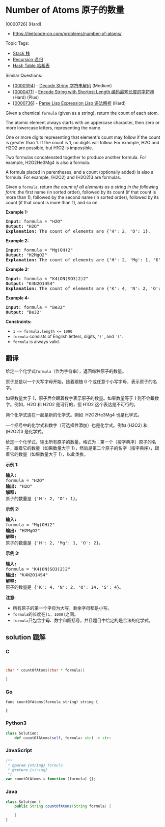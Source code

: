 # Number of Atoms 原子的数量

[0000726] (Hard)

- https://leetcode-cn.com/problems/number-of-atoms/

Topic Tags:

- [Stack 栈](https://leetcode-cn.com/tag/stack/)
- [Recursion 递归](https://leetcode-cn.com/tag/recursion/)
- [Hash Table 哈希表](https://leetcode-cn.com/tag/hash-table/)

Similar Questions:

- [[0000394](https://leetcode-cn.com/problems/decode-string/)] - [Decode String 字符串解码](./0000394.decode-string.md) (Medium)
- [[0000471](https://leetcode-cn.com/problems/encode-string-with-shortest-length/)] - [Encode String with Shortest Length 编码最短长度的字符串](./0000471.encode-string-with-shortest-length.md) (Hard) (Plus)
- [[0000736](https://leetcode-cn.com/problems/parse-lisp-expression/)] - [Parse Lisp Expression Lisp 语法解析](./0000736.parse-lisp-expression.md) (Hard)

Given a chemical `formula` (given as a string), return the count of each atom.

The atomic element always starts with an uppercase character, then zero or more lowercase letters, representing the name.

One or more digits representing that element's count may follow if the count is greater than 1. If the count is 1, no digits will follow. For example, H2O and H2O2 are possible, but H1O2 is impossible.

Two formulas concatenated together to produce another formula. For example, H2O2He3Mg4 is also a formula.

A formula placed in parentheses, and a count (optionally added) is also a formula. For example, (H2O2) and (H2O2)3 are formulas.

Given a `formula`, return _the count of all elements as a string in the following form_: the first name (in sorted order), followed by its count (if that count is more than 1), followed by the second name (in sorted order), followed by its count (if that count is more than 1), and so on.

**Example 1:**

<pre><strong>Input:</strong> formula = "H2O"
<strong>Output:</strong> "H2O"
<strong>Explanation:</strong> The count of elements are {'H': 2, 'O': 1}.
</pre>

**Example 2:**

<pre><strong>Input:</strong> formula = "Mg(OH)2"
<strong>Output:</strong> "H2MgO2"
<strong>Explanation:</strong> The count of elements are {'H': 2, 'Mg': 1, 'O': 2}.
</pre>

**Example 3:**

<pre><strong>Input:</strong> formula = "K4(ON(SO3)2)2"
<strong>Output:</strong> "K4N2O14S4"
<strong>Explanation:</strong> The count of elements are {'K': 4, 'N': 2, 'O': 14, 'S': 4}.
</pre>

**Example 4:**

<pre><strong>Input:</strong> formula = "Be32"
<strong>Output:</strong> "Be32"
</pre>

**Constraints:**

- `1 <= formula.length <= 1000`
- `formula` consists of English letters, digits, `'('`, and `')'`.
- `formula` is always valid.

## 翻译

给定一个化学式`formula`（作为字符串），返回每种原子的数量。

原子总是以一个大写字母开始，接着跟随 0 个或任意个小写字母，表示原子的名字。

如果数量大于 1，原子后会跟着数字表示原子的数量。如果数量等于 1 则不会跟数字。例如，H2O 和 H2O2 是可行的，但 H1O2 这个表达是不可行的。

两个化学式连在一起是新的化学式。例如  H2O2He3Mg4 也是化学式。

一个括号中的化学式和数字（可选择性添加）也是化学式。例如 (H2O2) 和 (H2O2)3 是化学式。

给定一个化学式，输出所有原子的数量。格式为：第一个（按字典序）原子的名子，跟着它的数量（如果数量大于 1），然后是第二个原子的名字（按字典序），跟着它的数量（如果数量大于 1），以此类推。

**示例 1:**

<pre><strong>输入:</strong> 
formula = "H2O"
<strong>输出:</strong> "H2O"
<strong>解释:</strong> 
原子的数量是 {'H': 2, 'O': 1}。
</pre>

**示例 2:**

<pre><strong>输入:</strong> 
formula = "Mg(OH)2"
<strong>输出:</strong> "H2MgO2"
<strong>解释:</strong> 
原子的数量是 {'H': 2, 'Mg': 1, 'O': 2}。
</pre>

**示例 3:**

<pre><strong>输入:</strong> 
formula = "K4(ON(SO3)2)2"
<strong>输出:</strong> "K4N2O14S4"
<strong>解释:</strong> 
原子的数量是 {'K': 4, 'N': 2, 'O': 14, 'S': 4}。
</pre>

**注意:**

- 所有原子的第一个字母为大写，剩余字母都是小写。
- `formula`的长度在`[1, 1000]`之间。
- `formula`只包含字母、数字和圆括号，并且题目中给定的是合法的化学式。

## solution 题解

### C

```c


char * countOfAtoms(char * formula){

}
```

### Go

```golang
func countOfAtoms(formula string) string {

}
```

### Python3

```python
class Solution:
    def countOfAtoms(self, formula: str) -> str:
```

### JavaScript

```javascript
/**
 * @param {string} formula
 * @return {string}
 */
var countOfAtoms = function (formula) {};
```

### Java

```java
class Solution {
    public String countOfAtoms(String formula) {

    }
}
```
